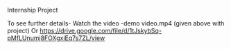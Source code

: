 Internship Project


To see further details-
Watch the video
-demo video.mp4 (given above with project)
Or
https://drive.google.com/file/d/1tJskybSq-pMfLUnumj8FOXgxiEq7s7ZL/view

